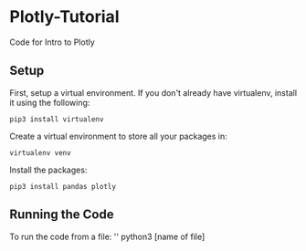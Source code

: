 # Plotly-Tutorial
Code for Intro to Plotly

## Setup
First, setup a virtual environment. If you don't already have virtualenv, install it using the following:
```console
pip3 install virtualenv
```

Create a virtual environment to store all your packages in:
```console
virtualenv venv
```

Install the packages:
```console
pip3 install pandas plotly
```

## Running the Code
To run the code from a file:
'<addr>' python3 [name of file]
